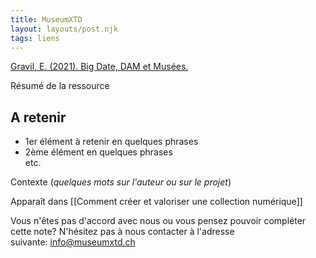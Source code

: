 ```yaml
---
title: MuseumXTD
layout: layouts/post.njk
tags: liens
---
```

[Gravil, E. (2021). Big Date, DAM et Musées.](https://elisagravil.medium.com/big-data-dam-mus%C3%A9es-ebe1073c6dd9)

Résumé de la ressource

## A retenir
- 1er élément à retenir en quelques phrases
- 2ème élément en quelques phrases  
etc. 
  
Contexte (*quelques mots sur l'auteur ou sur le projet*)


Apparaît dans [[Comment créer et valoriser une collection numérique]]

Vous n'êtes pas d'accord avec nous ou vous pensez pouvoir compléter cette note? N'hésitez pas à nous contacter à l'adresse suivante: [info@museumxtd.ch](mailto:info@museumxtd.ch)